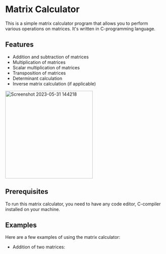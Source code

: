 # Matrix Calculator

This is a simple matrix calculator program that allows you to perform various operations on matrices. It's written in C-programming language.

## Features

- Addition and subtraction of matrices
- Multiplication of matrices
- Scalar multiplication of matrices
- Transposition of matrices
- Determinant calculation
- Inverse matrix calculation (if applicable)
<img width="277" alt="Screenshot 2023-05-31 144218" src="https://github.com/RohanRudra/Matrix_Calculator/assets/119700463/1634917b-3ad7-45fc-9bc8-f4274356b013">


## Prerequisites

To run this matrix calculator, you need to have any code editor, C-compiler installed on your machine.


## Examples

Here are a few examples of using the matrix calculator:

- Addition of two matrices:
